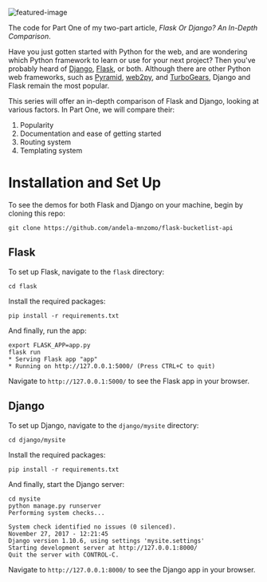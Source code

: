 ![featured-image](https://raw.githubusercontent.com/mbithenzomo/flask-or-django-part-one/master/flask-or-django-1.jpg)

The code for Part One of my two-part article, *Flask Or Django? An In-Depth Comparison*.

Have you just gotten started with Python for the web, and are wondering which Python framework to learn or use for your next project? Then you've probably heard of [Django](https://www.djangoproject.com/), [Flask](http://flask.pocoo.org/), or both. Although there are other Python web frameworks, such as [Pyramid](https://trypyramid.com/), [web2py](http://www.web2py.com/), and [TurboGears](http://turbogears.org/), Django and Flask remain the most popular.

This series will offer an in-depth comparison of Flask and Django, looking at various factors. In Part One, we will compare their:

1. Popularity
2. Documentation and ease of getting started
3. Routing system
4. Templating system

# Installation and Set Up

To see the demos for both Flask and Django on your machine, begin by cloning this repo:

```
git clone https://github.com/andela-mnzomo/flask-bucketlist-api
```

## Flask

To set up Flask, navigate to the `flask` directory:

```
cd flask
```

Install the required packages:

```
pip install -r requirements.txt
```

And finally, run the app:

```
export FLASK_APP=app.py
flask run
* Serving Flask app "app"
* Running on http://127.0.0.1:5000/ (Press CTRL+C to quit)
```

Navigate to `http://127.0.0.1:5000/` to see the Flask app in your browser.

## Django

To set up Django, navigate to the `django/mysite` directory:

```
cd django/mysite
```

Install the required packages:

```
pip install -r requirements.txt
```

And finally, start the Django server:

```
cd mysite
python manage.py runserver
Performing system checks...

System check identified no issues (0 silenced).
November 27, 2017 - 12:21:45
Django version 1.10.6, using settings 'mysite.settings'
Starting development server at http://127.0.0.1:8000/
Quit the server with CONTROL-C.
```

Navigate to `http://127.0.0.1:8000/` to see the Django app in your browser.
